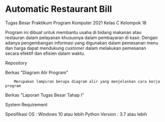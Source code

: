 # Automatic Restaurant Bill
Tugas Besar Praktikum Program Komputer 2021 Kelas C Kelompok  18

Program ini dibuat untuk membantu usaha di bidang makanan atau restauran dalam pelayanan khususnya dalam pembayaran di kasir. Dengan adanya pengembangan informasi yang digunakan dalam pemesanan menu dan harga dapat mendukung _customer_ dalam melakukan pemesanan secara efektif dan efisien dalam waktu.

Repository

Berkas "Diagram Alir Program"
    
        Merupakan lampiran berupa diagram alir yang menjelaskan cara kerja program

Berkas "Laporan Tugas Besar Tahap I"

System Requirement


Spesifikasi OS : Windows 10 atau lebih
Python Version : 3.7 atau lebih

